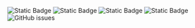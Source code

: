 ![Static Badge](https://img.shields.io/badge/blacklists-60-000000) ![Static Badge](https://img.shields.io/badge/blacklisted-2565789-cc0000) ![Static Badge](https://img.shields.io/badge/whitelisted-2244-00CC00) ![Static Badge](https://img.shields.io/badge/streaming_blacklist-28107-000000) ![GitHub issues](https://img.shields.io/github/issues/fabriziosalmi/blacklists)
